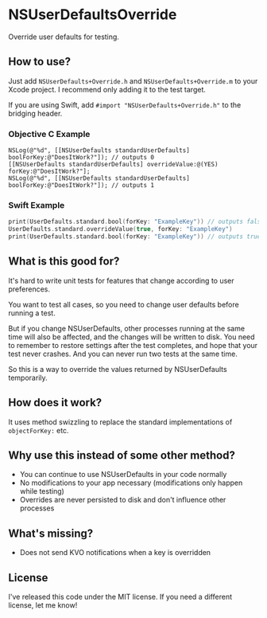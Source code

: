 # NSUserDefaultsOverride

Override user defaults for testing.

## How to use?

Just add `NSUserDefaults+Override.h` and `NSUserDefaults+Override.m` to your Xcode project. I recommend only adding it to the test target.

If you are using Swift, add `#import "NSUserDefaults+Override.h"` to the bridging header.

### Objective C Example

```Obj-C
NSLog(@"%d", [[NSUserDefaults standardUserDefaults] boolForKey:@"DoesItWork?"]); // outputs 0
[[NSUserDefaults standardUserDefaults] overrideValue:@(YES) forKey:@"DoesItWork?"];
NSLog(@"%d", [[NSUserDefaults standardUserDefaults] boolForKey:@"DoesItWork?"]); // outputs 1
```
### Swift Example

```swift
print(UserDefaults.standard.bool(forKey: "ExampleKey")) // outputs false
UserDefaults.standard.overrideValue(true, forKey: "ExampleKey")
print(UserDefaults.standard.bool(forKey: "ExampleKey")) // outputs true
```

## What is this good for?

It's hard to write unit tests for features that change according to user preferences.

You want to test all cases, so you need to change user defaults before running a test.

But if you change NSUserDefaults, other processes running at the same time will also be affected, and the changes will be written to disk. You need to remember to restore settings after the test completes, and hope that your test never crashes. And you can never run two tests at the same time.

So this is a way to override the values returned by NSUserDefaults temporarily.

## How does it work?

It uses method swizzling to replace the standard implementations of `objectForKey:` etc.

## Why use this instead of some other method?

- You can continue to use NSUserDefaults in your code normally
- No modifications to your app necessary (modifications only happen while testing)
- Overrides are never persisted to disk and don't influence other processes

## What's missing?

- Does not send KVO notifications when a key is overridden

## License

I've released this code under the MIT license. If you need a different license, let me know!
